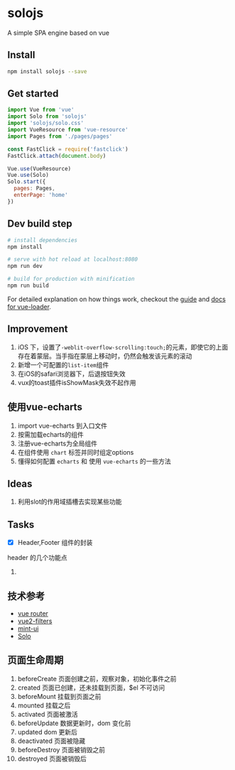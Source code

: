 # solojs
A simple SPA engine based on vue


## Install
```sh
npm install solojs --save
```

## Get started
```js
import Vue from 'vue'
import Solo from 'solojs'
import 'solojs/solo.css'
import VueResource from 'vue-resource'
import Pages from './pages/pages'

const FastClick = require('fastclick')
FastClick.attach(document.body)

Vue.use(VueResource)
Vue.use(Solo)
Solo.start({
  pages: Pages,
  enterPage: 'home'
})
```

## Dev build step

``` bash
# install dependencies
npm install

# serve with hot reload at localhost:8080
npm run dev

# build for production with minification
npm run build
```

For detailed explanation on how things work, checkout the [guide](http://vuejs-templates.github.io/webpack/) and [docs for vue-loader](http://vuejs.github.io/vue-loader).

## Improvement
1. iOS 下，设置了`-weblit-overflow-scrolling:touch;`的元素，即使它的上面存在着蒙层。当手指在蒙层上移动时，仍然会触发该元素的滚动
2. 新增一个可配置的`list-item`组件
3. 在iOS的safari浏览器下，后退按钮失效
4. vux的toast插件isShowMask失效不起作用

## 使用vue-echarts
1. import vue-echarts 到入口文件
2. 按需加载echarts的组件
3. 注册vue-echarts为全局组件
4. 在组件使用 `chart` 标签并同时组定options
5. 懂得如何配置 `echarts` 和 使用 `vue-echarts` 的一些方法

## Ideas

1. 利用slot的作用域插槽去实现某些功能



## Tasks

- [x] Header,Footer 组件的封装

header 的几个功能点

1. ​

## 技术参考
- [vue router](https://github.com/vuejs/vue-router)
- [vue2-filters](https://github.com/freearhey/vue2-filters)
- [mint-ui](https://github.com/elemefe/mint-ui/)
- [Solo](./#)

## 页面生命周期
1. beforeCreate 页面创建之前，观察对象，初始化事件之前
2. created 页面已创建，还未挂载到页面，$el 不可访问
3. beforeMount 挂载到页面之前
4. mounted 挂载之后
5. activated 页面被激活
6. beforeUpdate 数据更新时，dom 变化前
7. updated dom 更新后
8. deactivated 页面被隐藏
9. beforeDestroy 页面被销毁之前
10. destroyed 页面被销毁后


